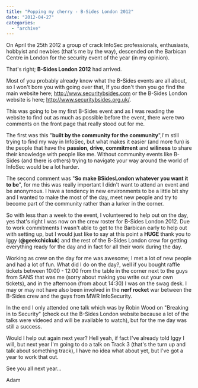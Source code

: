 ```yaml
---
title: "Popping my cherry - B-Sides London 2012"
date: "2012-04-27"
categories: 
  - "archive"
---
```


On April the 25th 2012 a group of crack InfoSec professionals, enthusiasts, hobbyist and newbies (that's me by the way), descended on the Barbican Centre in London for the security event of the year (in my opinion).

That's right; **B-Sides London 2012** had arrived.

Most of you probably already know what the B-Sides events are all about, so I won't bore you with going over that, If you don't then you go find the main website here; http://www.securitybsides.com or the B-Sides London website is here; http://www.securitybsides.org.uk/.

This was going to be my first B-Sides event and as I was reading the website to find out as much as possible before the event, there were two comments on the front page that really stood out for me.

The first was this "**built by the community for the community**",I'm still trying to find my way in InfoSec, but what makes it easier (and more fun) is the people that have the **passion**, **drive**, **commitment** and **wiliness** to share their knowledge with people like me. Without community events like B-Sides (and there is others) trying to navigate your way around the world of InfoSec would be a lot harder.

The second comment was "**So make BSidesLondon whatever you want it to be**", for me this was really important I didn't want to attend an event and be anonymous. I have a tendency in new environments to be a little bit shy and I wanted to make the most of the day, meet new people and try to become part of the community rather than a lurker in the corner.

So with less than a week to the event, I volunteered to help out on the day, yes that's right I was now on the crew roster for B-Sides London 2012. Due to work commitments I wasn't able to get to the Barbican early to help out with setting up, but I would just like to say at this point a **HUGE** thank you to Iggy (**@geekchickuk**) and the rest of the B-Sides London crew for getting everything ready for the day and in fact for all their work during the day.

Working as crew on the day for me was awesome; I met a lot of new people and had a lot of fun. What did I do on the day?, well if you bought raffle tickets between 10:00 - 12:00 from the table in the corner next to the guys from SANS that was me (sorry about making you write out your own tickets), and in the afternoon (from about 14:30) I was on the swag desk. I may or may not have also been involved in the **nerf rocket** war between the B-Sides crew and the guys from MWR InfoSecurity.

In the end I only attended one talk which was by Robin Wood on "Breaking in to Security" (check out the B-Sides London website because a lot of the talks were videoed and will be available to watch), but for the me day was still a success.

Would I help out again next year? Hell yeah, if fact I've already told Iggy I will, but next year I'm going to do a talk on Track 3 (that's the turn up and talk about something track), I have no idea what about yet, but I've got a year to work that out.

See you all next year...

Adam
